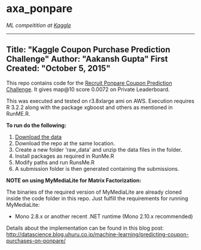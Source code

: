 axa_ponpare
===============================
*ML compeitition at [Kaggle](https://www.kaggle.com/c/coupon-purchase-prediction/overview)*

---
Title: "Kaggle Coupon Purchase Prediction Challenge"
Author: "Aakansh Gupta"
First Created: "October 5, 2015"
---

This repo contains code for the [Recruit Ponpare Coupon Prediction Challenge](https://www.kaggle.com/c/coupon-purchase-prediction/). It gives map@10 score 0.0072 on Private Leaderboard.


This was executed and tested on r3.8xlarge ami on AWS. Execution requires R 3.2.2 along with the package xgboost and others as mentioned in RunME.R.

**To run do the following:**

1. [Download the data](https://www.kaggle.com/c/coupon-purchase-prediction/data)
2. Download the repo at the same location.
3. Create a new folder 'raw_data' and unzip the data files in the folder.
4. Install packages as required in RunMe.R
5. Modify paths and run RunsMe.R
6. A submission folder is then generated containing the submissions.


**NOTE on using MyMediaLite for Matrix Factorization:**

The binaries of the required version of MyMediaLite are already cloned inside the code folder in this repo. Just fulfill the requirements for running MyMediaLite:
 - Mono 2.8.x or another recent .NET runtime (Mono 2.10.x recommended)
 

Details about the implementation can be found in this blog post: http://datascience.blog.uhuru.co.jp/machine-learning/predicting-coupon-purchases-on-ponpare/


